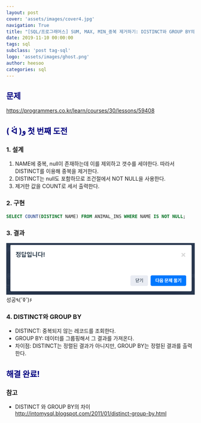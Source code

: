 ```yaml
---
layout: post
cover: 'assets/images/cover4.jpg'
navigation: True
title: "[SQL/프로그래머스] SUM, MAX, MIN_중복 제거하기: DISTINCT와 GROUP BY의 차이점"
date: 2019-11-10 00:00:00
tags: sql
subclass: 'post tag-sql'
logo: 'assets/images/ghost.png'
author: heesoo
categories: sql
---
```

## <span style="color:navy">문제</span>
<https://programmers.co.kr/learn/courses/30/lessons/59408>


## <span style="color:navy">( ᐛ )و 첫 번째 도전</span>

### 1. 설계
1. NAME에 중복, null이 존재하는데 이를 제외하고 갯수를 세야한다. 따라서 DISTINCT를 이용해 중복을 제거한다.
2. DISTINCT는 null도 포함하므로 조건절에서 NOT NULL을 사용한다.
3. 제거한 값을 COUNT로 세서 출력한다.

### 2. 구현
```sql
SELECT COUNT(DISTINCT NAME) FROM ANIMAL_INS WHERE NAME IS NOT NULL;
```
### 3. 결과
![실행결과](./assets/images/191108_5.PNG)
성공٩(˘◊˘)۶

### 4. DISTINCT와 GROUP BY
- DISTINCT: 중복되지 않는 레코드를 조회한다.
- GROUP BY: 데이터를 그룹핑해서 그 결과를 가져온다.
- 차이점: DISTINCT는 정렬된 결과가 아니지만, GROUP BY는 정렬된 결과를 출력한다.

## <span style="color:navy">해결 완료!</span>

### 참고
- DISTINCT 와 GROUP BY의 차이 <http://intomysql.blogspot.com/2011/01/distinct-group-by.html>
